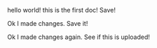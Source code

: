 hello world! this is the first doc! Save!

Ok I made changes. Save it!

Ok I made changes again. See if this is uploaded!